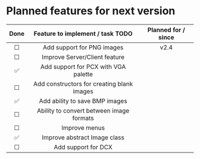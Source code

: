 # Planned features for next version

| Done     | Feature to implement / task TODO           | Planned for / since |
| :------: | :----------------------------------------: | :--: |
| &#9744;  | Add support for PNG images                 | v2.4 |
| &#9744;  | Improve Server/Client feature              |      |
| &#x2705; | Add support for PCX with VGA palette       |      |
| &#9744;  | Add constructors for creating blank images |      |
| &#x2705; | Add ability to save BMP images             |      |
| &#9744;  | Ability to convert between image formats   |      |
| &#9744;  | Improve menus                              |      |
| &#x2705; | Improve abstract Image class               |      |
| &#9744;  | Add support for DCX                        |      |